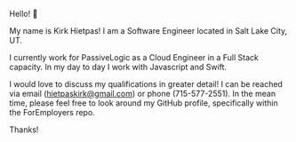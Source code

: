 
Hello! :wave:

My name is Kirk Hietpas! 
I am a Software Engineer located in Salt Lake City, UT. 

I currently work for PassiveLogic as a Cloud Engineer in a Full Stack capacity. In my day to day I work with Javascript and Swift.  

I would love to discuss my qualifications in greater detail! I can be reached via email (hietpaskirk@gmail.com) or phone (715-577-2551). 
In the mean time, please feel free to look around my GitHub profile, specifically within the ForEmployers repo. 


Thanks!

